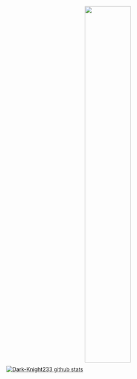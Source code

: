 
<!---
Dark-knight233/Dark-knight233 is a ✨ special ✨ repository because its `README.md` (this file) appears on your GitHub profile.
You can click the Preview link to take a look at your changes.
--->

[![Dark-Knight233 github stats](https://github-readme-stats.vercel.app/api?username=Dark-Knight233&theme=tokyo-night)](https://github.com/Dark-Knight233/github-readme-stats)
<a href="https://github.com/Dark-Knight233">
  <img align="center" width="49%" src="https://github-readme-streak-stats.herokuapp.com/?user=Dark-Knight233&theme=chartreuse-dark&hide_border=true&include_all_commits=true&count_private=true" />
</a>

